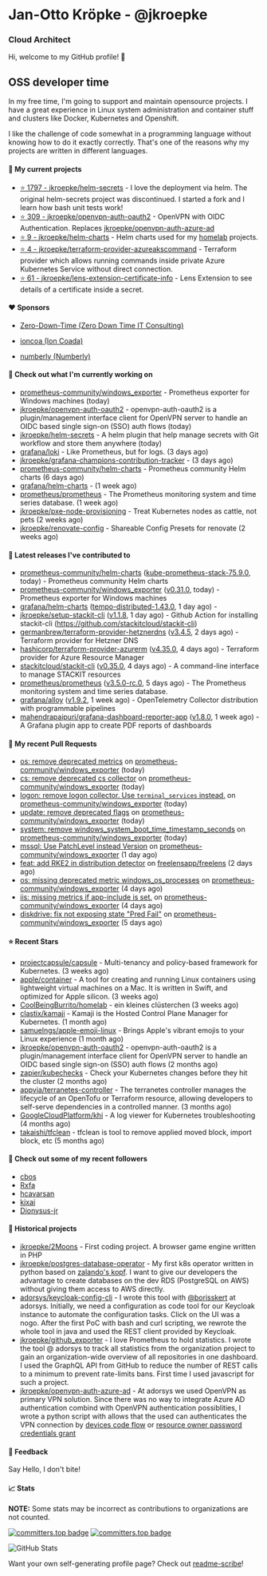 # Jan-Otto Kröpke - @jkroepke
### Cloud Architect 

Hi, welcome to my GitHub profile! 👋

## OSS developer time
In my free time, I'm going to support and maintain opensource projects. I have a great experience in Linux system administration and container stuff and clusters like Docker, Kubernetes and Openshift.

I like the challenge of code somewhat in a programming language without knowing how to do it exactly correctly. That's one of the reasons why my projects are written in different languages.

#### 🌱 My current projects
- [⭐️ 1797 - jkroepke/helm-secrets](https://github.com/jkroepke/helm-secrets) - I love the deployment via helm. The original helm-secrets project was discontinued. I started a fork and I learn how bash unit tests work!
- [⭐️ 309 - jkroepke/openvpn-auth-oauth2](https://github.com/jkroepke/openvpn-auth-oauth2) - OpenVPN with OIDC Authentication. Replaces  [jkroepke/openvpn-auth-azure-ad](https://github.com/jkroepke/openvpn-auth-azure-ad) 
- [⭐️ 9 - jkroepke/helm-charts](https://github.com/jkroepke/helm-charts) - Helm charts used for my [homelab](https://github.com/jkroepke/homelab) projects.
- [⭐️ 4 - jkroepke/terraform-provider-azureakscommand](https://github.com/jkroepke/terraform-provider-azureakscommand) - Terraform provider which allows running commands inside private Azure Kubernetes Service without direct connection.
- [⭐️ 61 - jkroepke/lens-extension-certificate-info](https://github.com/jkroepke/lens-extension-certificate-info) - Lens Extension to see details of a certificate inside a secret.

#### ❤️ Sponsors

- [Zero-Down-Time (Zero Down Time IT Consulting)](https://github.com/Zero-Down-Time)

- [ioncoa (Ion Coada)](https://github.com/ioncoa)

- [numberly (Numberly)](https://github.com/numberly)


#### 👷 Check out what I'm currently working on

- [prometheus-community/windows_exporter](https://github.com/prometheus-community/windows_exporter) - Prometheus exporter for Windows machines (today)
- [jkroepke/openvpn-auth-oauth2](https://github.com/jkroepke/openvpn-auth-oauth2) - openvpn-auth-oauth2 is a plugin/management interface client for OpenVPN server to handle an OIDC based single sign-on (SSO) auth flows (today)
- [jkroepke/helm-secrets](https://github.com/jkroepke/helm-secrets) - A helm plugin that help manage secrets with Git workflow and store them anywhere (today)
- [grafana/loki](https://github.com/grafana/loki) - Like Prometheus, but for logs. (3 days ago)
- [jkroepke/grafana-champions-contribution-tracker](https://github.com/jkroepke/grafana-champions-contribution-tracker) -  (3 days ago)
- [prometheus-community/helm-charts](https://github.com/prometheus-community/helm-charts) - Prometheus community Helm charts (6 days ago)
- [grafana/helm-charts](https://github.com/grafana/helm-charts) -  (1 week ago)
- [prometheus/prometheus](https://github.com/prometheus/prometheus) - The Prometheus monitoring system and time series database. (1 week ago)
- [jkroepke/pxe-node-provisioning](https://github.com/jkroepke/pxe-node-provisioning) - Treat Kubernetes nodes as cattle, not pets (2 weeks ago)
- [jkroepke/renovate-config](https://github.com/jkroepke/renovate-config) - Shareable Config Presets for renovate (2 weeks ago)

#### 🔭 Latest releases I've contributed to

- [prometheus-community/helm-charts](https://github.com/prometheus-community/helm-charts) ([kube-prometheus-stack-75.9.0](https://github.com/prometheus-community/helm-charts/releases/tag/kube-prometheus-stack-75.9.0), today) - Prometheus community Helm charts
- [prometheus-community/windows_exporter](https://github.com/prometheus-community/windows_exporter) ([v0.31.0](https://github.com/prometheus-community/windows_exporter/releases/tag/v0.31.0), today) - Prometheus exporter for Windows machines
- [grafana/helm-charts](https://github.com/grafana/helm-charts) ([tempo-distributed-1.43.0](https://github.com/grafana/helm-charts/releases/tag/tempo-distributed-1.43.0), 1 day ago) - 
- [jkroepke/setup-stackit-cli](https://github.com/jkroepke/setup-stackit-cli) ([v1.1.8](https://github.com/jkroepke/setup-stackit-cli/releases/tag/v1.1.8), 1 day ago) - Github Action for installing stackit-cli (https://github.com/stackitcloud/stackit-cli)
- [germanbrew/terraform-provider-hetznerdns](https://github.com/germanbrew/terraform-provider-hetznerdns) ([v3.4.5](https://github.com/germanbrew/terraform-provider-hetznerdns/releases/tag/v3.4.5), 2 days ago) - Terraform provider for Hetzner DNS
- [hashicorp/terraform-provider-azurerm](https://github.com/hashicorp/terraform-provider-azurerm) ([v4.35.0](https://github.com/hashicorp/terraform-provider-azurerm/releases/tag/v4.35.0), 4 days ago) - Terraform provider for Azure Resource Manager
- [stackitcloud/stackit-cli](https://github.com/stackitcloud/stackit-cli) ([v0.35.0](https://github.com/stackitcloud/stackit-cli/releases/tag/v0.35.0), 4 days ago) - A command-line interface to manage STACKIT resources
- [prometheus/prometheus](https://github.com/prometheus/prometheus) ([v3.5.0-rc.0](https://github.com/prometheus/prometheus/releases/tag/v3.5.0-rc.0), 5 days ago) - The Prometheus monitoring system and time series database.
- [grafana/alloy](https://github.com/grafana/alloy) ([v1.9.2](https://github.com/grafana/alloy/releases/tag/v1.9.2), 1 week ago) - OpenTelemetry Collector distribution with programmable pipelines
- [mahendrapaipuri/grafana-dashboard-reporter-app](https://github.com/mahendrapaipuri/grafana-dashboard-reporter-app) ([v1.8.0](https://github.com/mahendrapaipuri/grafana-dashboard-reporter-app/releases/tag/v1.8.0), 1 week ago) - A Grafana plugin app to create PDF reports of dashboards

#### 🔨 My recent Pull Requests

- [os: remove deprecated metrics](https://github.com/prometheus-community/windows_exporter/pull/2116) on [prometheus-community/windows_exporter](https://github.com/prometheus-community/windows_exporter) (today)
- [cs: remove deprecated cs collector](https://github.com/prometheus-community/windows_exporter/pull/2115) on [prometheus-community/windows_exporter](https://github.com/prometheus-community/windows_exporter) (today)
- [logon: remove logon collector. Use `terminal_services` instead.](https://github.com/prometheus-community/windows_exporter/pull/2114) on [prometheus-community/windows_exporter](https://github.com/prometheus-community/windows_exporter) (today)
- [update: remove deprecated flags](https://github.com/prometheus-community/windows_exporter/pull/2113) on [prometheus-community/windows_exporter](https://github.com/prometheus-community/windows_exporter) (today)
- [system: remove windows_system_boot_time_timestamp_seconds](https://github.com/prometheus-community/windows_exporter/pull/2112) on [prometheus-community/windows_exporter](https://github.com/prometheus-community/windows_exporter) (today)
- [mssql: Use PatchLevel instead Version](https://github.com/prometheus-community/windows_exporter/pull/2108) on [prometheus-community/windows_exporter](https://github.com/prometheus-community/windows_exporter) (1 day ago)
- [feat: add RKE2 in distribution detector](https://github.com/freelensapp/freelens/pull/947) on [freelensapp/freelens](https://github.com/freelensapp/freelens) (2 days ago)
- [os: missing deprecated metric windows_os_processes](https://github.com/prometheus-community/windows_exporter/pull/2104) on [prometheus-community/windows_exporter](https://github.com/prometheus-community/windows_exporter) (4 days ago)
- [iis: missing metrics if app-include is set.](https://github.com/prometheus-community/windows_exporter/pull/2103) on [prometheus-community/windows_exporter](https://github.com/prometheus-community/windows_exporter) (4 days ago)
- [diskdrive: fix not exposing state "Pred Fail"](https://github.com/prometheus-community/windows_exporter/pull/2101) on [prometheus-community/windows_exporter](https://github.com/prometheus-community/windows_exporter) (5 days ago)

#### ⭐ Recent Stars

- [projectcapsule/capsule](https://github.com/projectcapsule/capsule) - Multi-tenancy and policy-based framework for Kubernetes. (3 weeks ago)
- [apple/container](https://github.com/apple/container) - A tool for creating and running Linux containers using lightweight virtual machines on a Mac. It is written in Swift, and optimized for Apple silicon.  (3 weeks ago)
- [CoolBeingBurrito/homelab](https://github.com/CoolBeingBurrito/homelab) - ein kleines clüsterchen (3 weeks ago)
- [clastix/kamaji](https://github.com/clastix/kamaji) - Kamaji is the Hosted Control Plane Manager for Kubernetes. (1 month ago)
- [samuelngs/apple-emoji-linux](https://github.com/samuelngs/apple-emoji-linux) - Brings Apple's vibrant emojis to your Linux experience (1 month ago)
- [jkroepke/openvpn-auth-oauth2](https://github.com/jkroepke/openvpn-auth-oauth2) - openvpn-auth-oauth2 is a plugin/management interface client for OpenVPN server to handle an OIDC based single sign-on (SSO) auth flows (2 months ago)
- [zapier/kubechecks](https://github.com/zapier/kubechecks) - Check your Kubernetes changes before they hit the cluster (2 months ago)
- [appvia/terranetes-controller](https://github.com/appvia/terranetes-controller) - The terranetes controller manages the lifecycle of an OpenTofu or Terraform resource, allowing developers to self-serve dependencies in a controlled manner. (3 months ago)
- [GoogleCloudPlatform/khi](https://github.com/GoogleCloudPlatform/khi) - A log viewer for Kubernetes troubleshooting (4 months ago)
- [takaishi/tfclean](https://github.com/takaishi/tfclean) - tfclean is tool to remove applied moved block, import block, etc (5 months ago)

#### 👯 Check out some of my recent followers

- [cbos](https://github.com/cbos)
- [Rxfa](https://github.com/Rxfa)
- [hcavarsan](https://github.com/hcavarsan)
- [kjxai](https://github.com/kjxai)
- [Dionysus-jr](https://github.com/Dionysus-jr)

#### 📜 Historical projects
- [jkroepke/2Moons](https://github.com/jkroepke/2Moons) - First coding project. A browser game engine written in PHP
- [jkroepke/postgres-database-operator](https://github.com/jkroepke/postgres-database-operator) - My first k8s operator written in python based on [zalando's kopf](https://github.com/zalando-incubator/kopf). I want to give our developers the advantage to create databases on the dev RDS (PostgreSQL on AWS) without giving them access to AWS directly.
- [adorsys/keycloak-config-cli](https://github.com/adorsys/keycloak-config-cli) - I wrote this tool with [@borisskert](https://github.com/borisskert) at adorsys. Initially, we need a configuration as code tool for our Keycloak instance to automate the configuration tasks. Click on the UI was a nogo. After the first PoC with bash and curl scripting, we rewrote the whole tool in java and used the REST client provided by Keycloak.
- [jkroepke/github_exporter](https://github.com/jkroepke/github_exporter) - I love Prometheus to hold statistics. I wrote the tool @ adorsys to track all statistics from the organization project to gain an organization-wide overview of all repositories in one dashboard. I used the GraphQL API from GitHub to reduce the number of REST calls to a minimum to prevent rate-limits bans. First time I used javascript for such a project.
- [jkroepke/openvpn-auth-azure-ad](https://github.com/jkroepke/openvpn-auth-azure-ad) - At adorsys we used OpenVPN as primary VPN solution. Since there was no way to integrate Azure AD authentication combind with OpenVPN authentication possiblities, I wrote a python script with allows that the used can authenticates the VPN connection by [devices code flow](https://docs.microsoft.com/en-us/azure/active-directory/develop/v2-oauth2-device-code) or [resource owner password credentials grant](https://docs.microsoft.com/en-us/azure/active-directory/develop/v2-oauth-ropc)

#### 💬 Feedback

Say Hello, I don't bite!

#### 📈 Stats

**NOTE:** Some stats may be incorrect as contributions to organizations
are not counted.

[![committers.top badge](https://user-badge.committers.top/germany/jkroepke.svg)](https://user-badge.committers.top/germany/jkroepke)
[![committers.top badge](https://user-badge.committers.top/germany_public/jkroepke.svg)](https://user-badge.committers.top/germany_public/jkroepke)

![GitHub Stats](https://github-readme-stats.vercel.app/api?username=jkroepke&count_private=false&theme=tokyonight&show_icons=true)

Want your own self-generating profile page? Check out [readme-scribe](https://github.com/muesli/readme-scribe)!
